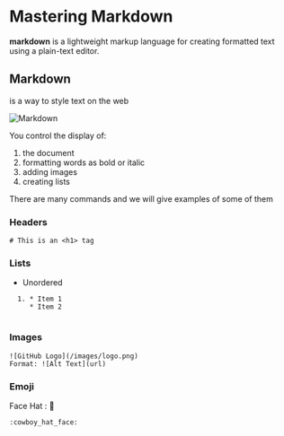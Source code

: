 # Mastering Markdown
**markdown** is a lightweight markup language for creating formatted text using a plain-text editor.

## Markdown
is a way to style text on the web

![Markdown](https://www.nextofwindows.com/wp-content/uploads/2020/12/image-24.png)

You control the display of:

1. the document
2. formatting words as bold or italic
3. adding images
4. creating lists

There are many commands and we will give examples of some of them

### Headers

`# This is an <h1> tag`

### Lists
* Unordered
```
  1. * Item 1
     * Item 2
     
```
### Images 

```
![GitHub Logo](/images/logo.png)
Format: ![Alt Text](url)
```
### Emoji

Face Hat : :cowboy_hat_face:

`:cowboy_hat_face:`